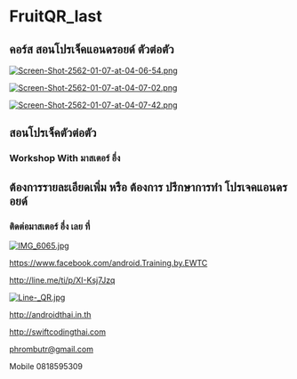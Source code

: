 # FruitQR_last
## คอร์ส สอนโปรเจ็คแอนดรอยด์ ตัวต่อตัว

[![Screen-Shot-2562-01-07-at-04-06-54.png](https://i.postimg.cc/wvDGrjw4/Screen-Shot-2562-01-07-at-04-06-54.png)](https://postimg.cc/vgHhgbF5)

[![Screen-Shot-2562-01-07-at-04-07-02.png](https://i.postimg.cc/T1CC8Lg0/Screen-Shot-2562-01-07-at-04-07-02.png)](https://postimg.cc/QKKp1M6K)

[![Screen-Shot-2562-01-07-at-04-07-42.png](https://i.postimg.cc/L4Tyg7wP/Screen-Shot-2562-01-07-at-04-07-42.png)](https://postimg.cc/grxyfMYc)

## สอนโปรเจ็คตัวต่อตัว
### Workshop With มาสเตอร์ อึ่ง

## ต้องการรายละเอียดเพิ่ม หรือ ต้องการ ปรึกษาการทำ โปรเจคแอนดรอยด์
### ติดต่อมาสเตอร์ อึ่ง เลย ที่

[![IMG_6065.jpg](https://s26.postimg.cc/kajrs6fbt/IMG_6065.jpg)](https://postimg.cc/image/7j5llo5jp/)

https://www.facebook.com/android.Training.by.EWTC

http://line.me/ti/p/XI-Ksj7Jzq

[![Line-_QR.jpg](https://s26.postimg.cc/dwuoozv15/Line-_QR.jpg)](https://postimg.cc/image/mrvizijth/)

http://androidthai.in.th

http://swiftcodingthai.com    

phrombutr@gmail.com

Mobile 0818595309
